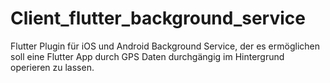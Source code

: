 # Client_flutter_background_service

Flutter Plugin für iOS und Android
Background Service, der es ermöglichen soll eine Flutter App durch GPS Daten durchgängig im Hintergrund operieren zu lassen.
